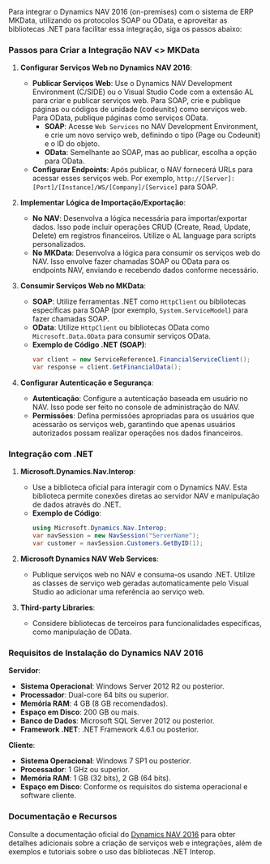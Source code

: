 Para integrar o Dynamics NAV 2016 (on-premises) com o sistema de ERP MKData, utilizando os protocolos SOAP ou OData, e aproveitar as bibliotecas .NET para facilitar essa integração, siga os passos abaixo:

### Passos para Criar a Integração NAV <> MKData

1. **Configurar Serviços Web no Dynamics NAV 2016**:
   - **Publicar Serviços Web**: Use o Dynamics NAV Development Environment (C/SIDE) ou o Visual Studio Code com a extensão AL para criar e publicar serviços web. Para SOAP, crie e publique páginas ou códigos de unidade (codeunits) como serviços web. Para OData, publique páginas como serviços OData.
     - **SOAP**: Acesse `Web Services` no NAV Development Environment, e crie um novo serviço web, definindo o tipo (Page ou Codeunit) e o ID do objeto.
     - **OData**: Semelhante ao SOAP, mas ao publicar, escolha a opção para OData.
   - **Configurar Endpoints**: Após publicar, o NAV fornecerá URLs para acessar esses serviços web. Por exemplo, `http://[Server]:[Port]/[Instance]/WS/[Company]/[Service]` para SOAP.

2. **Implementar Lógica de Importação/Exportação**:
   - **No NAV**: Desenvolva a lógica necessária para importar/exportar dados. Isso pode incluir operações CRUD (Create, Read, Update, Delete) em registros financeiros. Utilize o AL language para scripts personalizados.
   - **No MKData**: Desenvolva a lógica para consumir os serviços web do NAV. Isso envolve fazer chamadas SOAP ou OData para os endpoints NAV, enviando e recebendo dados conforme necessário.

3. **Consumir Serviços Web no MKData**:
   - **SOAP**: Utilize ferramentas .NET como `HttpClient` ou bibliotecas específicas para SOAP (por exemplo, `System.ServiceModel`) para fazer chamadas SOAP.
   - **OData**: Utilize `HttpClient` ou bibliotecas OData como `Microsoft.Data.OData` para consumir serviços OData.
   - **Exemplo de Código .NET (SOAP)**:
     ```csharp
     var client = new ServiceReference1.FinancialServiceClient();
     var response = client.GetFinancialData();
     ```

4. **Configurar Autenticação e Segurança**:
   - **Autenticação**: Configure a autenticação baseada em usuário no NAV. Isso pode ser feito no console de administração do NAV.
   - **Permissões**: Defina permissões apropriadas para os usuários que acessarão os serviços web, garantindo que apenas usuários autorizados possam realizar operações nos dados financeiros.

### Integração com .NET

1. **Microsoft.Dynamics.Nav.Interop**:
   - Use a biblioteca oficial para interagir com o Dynamics NAV. Esta biblioteca permite conexões diretas ao servidor NAV e manipulação de dados através do .NET.
   - **Exemplo de Código**:
     ```csharp
     using Microsoft.Dynamics.Nav.Interop;
     var navSession = new NavSession("ServerName");
     var customer = navSession.Customers.GetByID(1);
     ```

2. **Microsoft Dynamics NAV Web Services**:
   - Publique serviços web no NAV e consuma-os usando .NET. Utilize as classes de serviço web geradas automaticamente pelo Visual Studio ao adicionar uma referência ao serviço web.

3. **Third-party Libraries**:
   - Considere bibliotecas de terceiros para funcionalidades específicas, como manipulação de OData.

### Requisitos de Instalação do Dynamics NAV 2016

**Servidor**:
- **Sistema Operacional**: Windows Server 2012 R2 ou posterior.
- **Processador**: Dual-core 64 bits ou superior.
- **Memória RAM**: 4 GB (8 GB recomendados).
- **Espaço em Disco**: 200 GB ou mais.
- **Banco de Dados**: Microsoft SQL Server 2012 ou posterior.
- **Framework .NET**: .NET Framework 4.6.1 ou posterior.

**Cliente**:
- **Sistema Operacional**: Windows 7 SP1 ou posterior.
- **Processador**: 1 GHz ou superior.
- **Memória RAM**: 1 GB (32 bits), 2 GB (64 bits).
- **Espaço em Disco**: Conforme os requisitos do sistema operacional e software cliente.

### Documentação e Recursos
Consulte a documentação oficial do [Dynamics NAV 2016](https://docs.microsoft.com/en-us/dynamics-nav/) para obter detalhes adicionais sobre a criação de serviços web e integrações, além de exemplos e tutoriais sobre o uso das bibliotecas .NET Interop.